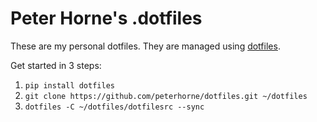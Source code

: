 # Peter Horne's .dotfiles

These are my personal dotfiles. They are managed using [dotfiles](https://github.com/jbernard/dotfiles).

Get started in 3 steps:

1. `pip install dotfiles`
2. `git clone https://github.com/peterhorne/dotfiles.git ~/dotfiles`
3. `dotfiles -C ~/dotfiles/dotfilesrc --sync`
